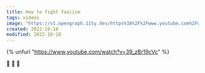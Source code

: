 ```yaml
---
title: How to fight fascism
tags: videos
image: "https://v1.opengraph.11ty.dev/https%3A%2F%2Fwww.youtube.com%2Fwatch%3Fv%3D39_zBr19cVc/onerror/"
created: 2022-10-18
modified: 2022-10-18
---
```


{% unfurl "https://www.youtube.com/watch?v=39_zBr19cVc" %}

:clap: :clap: :clap:

